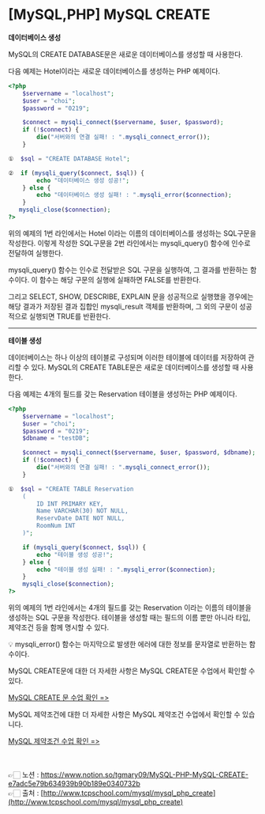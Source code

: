 # [MySQL,PHP] **MySQL CREATE**

**데이터베이스 생성**

MySQL의 CREATE DATABASE문은 새로운 데이터베이스를 생성할 때 사용한다.

다음 예제는 Hotel이라는 새로운 데이터베이스를 생성하는 PHP 예제이다.

```php
<?php
    $servername = "localhost";
    $user = "choi";
    $password = "0219";

    $connect = mysqli_connect($servername, $user, $password);
    if (!$connect) {
        die("서버와의 연결 실패! : ".mysqli_connect_error());
    }

①  $sql = "CREATE DATABASE Hotel";

②  if (mysqli_query($connect, $sql)) {
        echo "데이터베이스 생성 성공!";
    } else {
        echo "데이터베이스 생성 실패! : ".mysqli_error($connection);
    }
   mysqli_close($connection);
?>
```

위의 예제의 1번 라인에서는 Hotel 이라는 이름의 데이터베이스를 생성하는 SQL구문을 작성한다.
이렇게 작성한 SQL구문을 2번 라인에서는 mysqli_query() 함수에 인수로 전달하여 실행한다.

mysqli_query() 함수는 인수로 전달받은 SQL 구문을 실행하여, 그 결과를 반환하는 함수이다.
이 함수는 해당 구문의 실행에 실패하면 FALSE를 반환한다.

그리고 SELECT, SHOW, DESCRIBE, EXPLAIN 문을 성공적으로 실행했을 경우에는 해당 결과가 저장된 결과 집합인 mysqli_result 객체를 반환하며, 그 외의 구문이 성공적으로 실행되면 TRUE를 반환한다.

---

**테이블 생성**

데이터베이스는 하나 이상의 테이블로 구성되며 이러한 테이블에 데이터를 저장하여 관리할 수 
있다. MySQL의 CREATE TABLE문은 새로운 데이터베이스를 생성할 때 사용한다.

다음 예제는 4개의 필드를 갖는 Reservation 테이블을 생성하는 PHP 예제이다.

```php
<?php
    $servername = "localhost";
    $user = "choi";
    $password = "0219";
    $dbname = "testDB";

    $connect = mysqli_connect($servername, $user, $password, $dbname);
    if (!$connect) {
        die("서버와의 연결 실패! : ".mysqli_connect_error());
    }

①  $sql = "CREATE TABLE Reservation
    (
        ID INT PRIMARY KEY,
        Name VARCHAR(30) NOT NULL,
        ReservDate DATE NOT NULL,
        RoomNum INT
    )";

    if (mysqli_query($connect, $sql)) {
        echo "테이블 생성 성공!";
    } else {
        echo "테이블 생성 실패! : ".mysqli_error($connection);
    }
    mysqli_close($connection);
?>
```

위의 예제의 1번 라인에서는 4개의 필드를 갖는 Reservation 이라는 이름의 테이블을 생성하는 SQL 구문을 작성한다. 
테이블을 생성할 때는 필드의 이름 뿐만 아니라 타입, 제약조건 등을 함께 명시할 수 있다.

<aside>
💡 mysqli_error() 함수는 마지막으로 발생한 에러에 대한 정보를 문자열로 반환하는 함수이다.

</aside>

MySQL CREATE문에 대한 더 자세한 사항은 MySQL CREATE문 수업에서 확인할 수 있다.

[MySQL CREATE 문 수업 확인 =>](http://www.tcpschool.com/mysql/mysql_basic_create)

MySQL 제약조건에 대한 더 자세한 사항은 MySQL 제약조건 수업에서 확인할 수 있습니다.

[MySQL 제약조건 수업 확인 =>](http://www.tcpschool.com/mysql/mysql_constraint_notNull)

<br><br>
👉🏻 노션 : https://www.notion.so/tgmary09/MySQL-PHP-MySQL-CREATE-e7adc5e79b634939b90b189e0340732b
<br>
👉🏻 출처 : [http://www.tcpschool.com/mysql/mysql_php_create](http://www.tcpschool.com/mysql/mysql_php_create)
